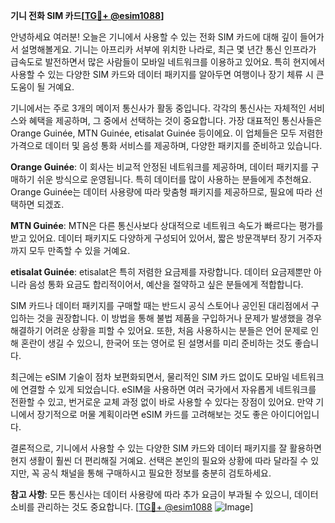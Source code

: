 **기니 전화 SIM 카드[[TG💪+ @esim1088](https://t.me/s/esim1088)]**

안녕하세요 여러분! 오늘은 기니에서 사용할 수 있는 전화 SIM 카드에 대해 깊이 들어가서 설명해볼게요. 기니는 아프리카 서부에 위치한 나라로, 최근 몇 년간 통신 인프라가 급속도로 발전하면서 많은 사람들이 모바일 네트워크를 이용하고 있어요. 특히 현지에서 사용할 수 있는 다양한 SIM 카드와 데이터 패키지를 알아두면 여행이나 장기 체류 시 큰 도움이 될 거예요.

기니에서는 주로 3개의 메이저 통신사가 활동 중입니다. 각각의 통신사는 자체적인 서비스와 혜택을 제공하며, 그 중에서 선택하는 것이 중요합니다. 가장 대표적인 통신사들은 Orange Guinée, MTN Guinée, etisalat Guinée 등이에요. 이 업체들은 모두 저렴한 가격으로 데이터 및 음성 통화 서비스를 제공하며, 다양한 패키지를 준비하고 있습니다.

**Orange Guinée**: 이 회사는 비교적 안정된 네트워크를 제공하며, 데이터 패키지를 구매하기 쉬운 방식으로 운영됩니다. 특히 데이터를 많이 사용하는 분들에게 추천해요. Orange Guinée는 데이터 사용량에 따라 맞춤형 패키지를 제공하므로, 필요에 따라 선택하면 되겠죠.

**MTN Guinée**: MTN은 다른 통신사보다 상대적으로 네트워크 속도가 빠르다는 평가를 받고 있어요. 데이터 패키지도 다양하게 구성되어 있어서, 짧은 방문객부터 장기 거주자까지 모두 만족할 수 있을 거예요.

**etisalat Guinée**: etisalat은 특히 저렴한 요금제를 자랑합니다. 데이터 요금제뿐만 아니라 음성 통화 요금도 합리적이어서, 예산을 절약하고 싶은 분들에게 적합합니다.

SIM 카드나 데이터 패키지를 구매할 때는 반드시 공식 스토어나 공인된 대리점에서 구입하는 것을 권장합니다. 이 방법을 통해 불법 제품을 구입하거나 문제가 발생했을 경우 해결하기 어려운 상황을 피할 수 있어요. 또한, 처음 사용하시는 분들은 언어 문제로 인해 혼란이 생길 수 있으니, 한국어 또는 영어로 된 설명서를 미리 준비하는 것도 좋습니다.

최근에는 eSIM 기술이 점차 보편화되면서, 물리적인 SIM 카드 없이도 모바일 네트워크에 연결할 수 있게 되었습니다. eSIM을 사용하면 여러 국가에서 자유롭게 네트워크를 전환할 수 있고, 번거로운 교체 과정 없이 바로 사용할 수 있다는 장점이 있어요. 만약 기니에서 장기적으로 머물 계획이라면 eSIM 카드를 고려해보는 것도 좋은 아이디어입니다.

결론적으로, 기니에서 사용할 수 있는 다양한 SIM 카드와 데이터 패키지를 잘 활용하면 현지 생활이 훨씬 더 편리해질 거예요. 선택은 본인의 필요와 상황에 따라 달라질 수 있지만, 꼭 공식 채널을 통해 구매하시고 필요한 정보를 충분히 검토하세요.

**참고 사항**: 모든 통신사는 데이터 사용량에 따라 추가 요금이 부과될 수 있으니, 데이터 소비를 관리하는 것도 중요합니다. [[TG💪+ @esim1088](https://t.me/s/esim1088) ![Image](https://i.postimg.cc/Y0z9fWf4/image.png)]